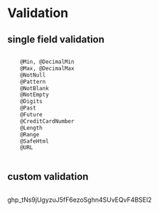 # Validation

## single field validation
```bash

    @Min, @DecimalMin
    @Max, @DecimalMax
    @NotNull
    @Pattern
    @NotBlank
    @NotEmpty
    @Digits
    @Past
    @Future
    @CreditCardNumber
    @Length
    @Range
    @SafeHtml
    @URL
    
```

## custom validation

```bash

```


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